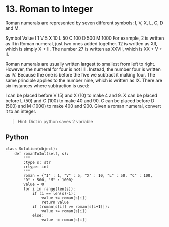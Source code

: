 # 13. Roman to Integer
Roman numerals are represented by seven different symbols: I, V, X, L, C, D and M.

Symbol       Value
I             1
V             5
X             10
L             50
C             100
D             500
M             1000
For example, 2 is written as II in Roman numeral, just two ones added together. 12 is written as XII, which is simply X + II. The number 27 is written as XXVII, which is XX + V + II.

Roman numerals are usually written largest to smallest from left to right. However, the numeral for four is not IIII. Instead, the number four is written as IV. Because the one is before the five we subtract it making four. The same principle applies to the number nine, which is written as IX. There are six instances where subtraction is used:

I can be placed before V (5) and X (10) to make 4 and 9. 
X can be placed before L (50) and C (100) to make 40 and 90. 
C can be placed before D (500) and M (1000) to make 400 and 900.
Given a roman numeral, convert it to an integer.

>Hint:
Dict in python saves 2 variable

## Python
```
class Solution(object):
    def romanToInt(self, s):
        """
        :type s: str
        :rtype: int
        """
        roman = {"I" : 1, "V" : 5, "X" : 10, "L" : 50, "C" : 100,
        "D" : 500, "M" : 1000}
        value = 0
        for i in range(len(s)):
            if (i == len(s)-1):
                value += roman[s[i]]
                return value
            if (roman[s[i]] >= roman[s[i+1]]):
                value += roman[s[i]]
            else:
                value -= roman[s[i]]
```
